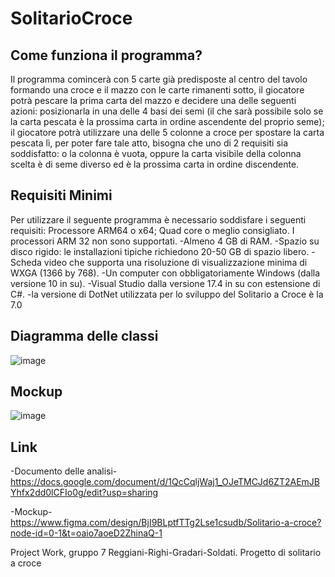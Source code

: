 # SolitarioCroce
## Come funziona il programma?
Il programma comincerà con 5 carte già predisposte al centro del tavolo formando una croce e il mazzo con le carte rimanenti sotto, il giocatore potrà pescare la prima carta del mazzo e decidere una delle seguenti azioni: posizionarla in una delle 4 basi dei semi (il che sarà possibile solo se la carta pescata è la prossima carta in ordine ascendente del proprio seme); il giocatore potrà utilizzare una delle 5 colonne a croce per spostare la carta pescata lì, per poter fare tale atto, bisogna che uno di 2 requisiti sia soddisfatto: o la colonna è vuota, oppure la carta visibile della colonna scelta è di seme diverso ed è la prossima carta in ordine discendente.

## Requisiti Minimi
Per utilizzare il seguente programma è necessario soddisfare i seguenti requisiti:
Processore ARM64 o x64; Quad core o meglio consigliato. I processori ARM 32 non sono supportati.
-Almeno 4 GB di RAM. 
-Spazio su disco rigido: le installazioni tipiche richiedono 20-50 GB di spazio libero.
-Scheda video che supporta una risoluzione di visualizzazione minima di WXGA (1366 by 768).
-Un computer con obbligatoriamente Windows (dalla versione 10 in su).
-Visual Studio dalla versione 17.4 in su con estensione di C#.
-la versione di DotNet utilizzata per lo sviluppo del Solitario a Croce è la 7.0

## Diagramma delle classi
![image](https://github.com/FabioReggiani22/SolitarioCroce/assets/159620637/c1e51261-def5-4a3c-aa9a-3b318166b688)

## Mockup 
![image](https://github.com/FabioReggiani22/SolitarioCroce/assets/159620637/d907ddf1-58b8-474c-9178-b34b6f616465)

## Link
-Documento delle analisi-
https://docs.google.com/document/d/1QcCqljWaj1_OJeTMCJd6ZT2AEmJBYhfx2dd0lCFIo0g/edit?usp=sharing

-Mockup-
https://www.figma.com/design/BjI9BLptfTTg2Lse1csudb/Solitario-a-croce?node-id=0-1&t=oaio7aoeD2ZhinaQ-1


Project Work, gruppo 7 Reggiani-Righi-Gradari-Soldati.
 Progetto di solitario a croce
